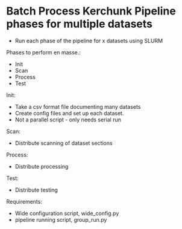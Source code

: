 # Batch Process Kerchunk Pipeline phases for multiple datasets

 - Run each phase of the pipeline for x datasets using SLURM

Phases to perform en masse.:
 - Init
 - Scan
 - Process
 - Test

Init:
 - Take a csv format file documenting many datasets
 - Create config files and set up each dataset.
 - Not a parallel script - only needs serial run

Scan:
 - Distribute scanning of dataset sections

Process:
 - Distribute processing

Test:
 - Distribute testing

Requirements:
 - Wide configuration script, wide_config.py <csv-file>
 - pipeline running script, group_run.py <phase> <group>